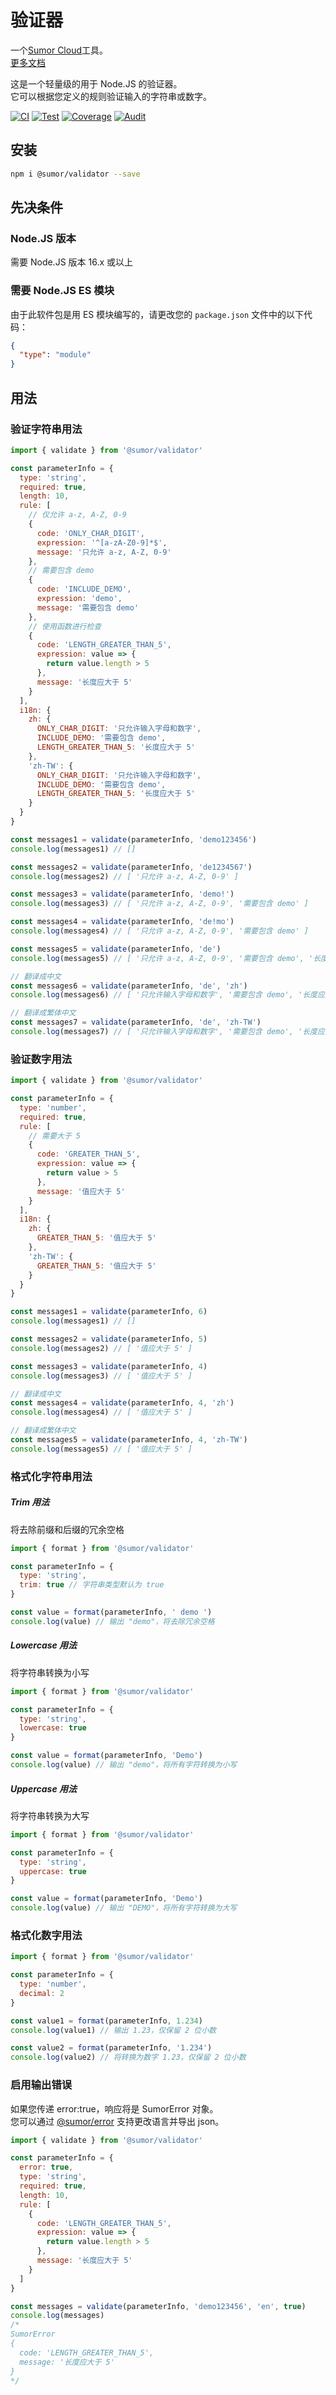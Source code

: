 # 验证器

一个[Sumor Cloud](https://sumor.cloud)工具。  
[更多文档](https://sumor.cloud)

这是一个轻量级的用于 Node.JS 的验证器。  
它可以根据您定义的规则验证输入的字符串或数字。

[![CI](https://github.com/sumor-cloud/validator/actions/workflows/ci.yml/badge.svg)](https://github.com/sumor-cloud/validator/actions/workflows/ci.yml)
[![Test](https://github.com/sumor-cloud/validator/actions/workflows/ut.yml/badge.svg)](https://github.com/sumor-cloud/validator/actions/workflows/ut.yml)
[![Coverage](https://github.com/sumor-cloud/validator/actions/workflows/coverage.yml/badge.svg)](https://github.com/sumor-cloud/validator/actions/workflows/coverage.yml)
[![Audit](https://github.com/sumor-cloud/validator/actions/workflows/audit.yml/badge.svg)](https://github.com/sumor-cloud/validator/actions/workflows/audit.yml)

## 安装

```bash
npm i @sumor/validator --save
```

## 先决条件

### Node.JS 版本

需要 Node.JS 版本 16.x 或以上

### 需要 Node.JS ES 模块

由于此软件包是用 ES 模块编写的，请更改您的 `package.json` 文件中的以下代码：

```json
{
  "type": "module"
}
```

## 用法

### 验证字符串用法

```js
import { validate } from '@sumor/validator'

const parameterInfo = {
  type: 'string',
  required: true,
  length: 10,
  rule: [
    // 仅允许 a-z, A-Z, 0-9
    {
      code: 'ONLY_CHAR_DIGIT',
      expression: '^[a-zA-Z0-9]*$',
      message: '只允许 a-z, A-Z, 0-9'
    },
    // 需要包含 demo
    {
      code: 'INCLUDE_DEMO',
      expression: 'demo',
      message: '需要包含 demo'
    },
    // 使用函数进行检查
    {
      code: 'LENGTH_GREATER_THAN_5',
      expression: value => {
        return value.length > 5
      },
      message: '长度应大于 5'
    }
  ],
  i18n: {
    zh: {
      ONLY_CHAR_DIGIT: '只允许输入字母和数字',
      INCLUDE_DEMO: '需要包含 demo',
      LENGTH_GREATER_THAN_5: '长度应大于 5'
    },
    'zh-TW': {
      ONLY_CHAR_DIGIT: '只允许输入字母和数字',
      INCLUDE_DEMO: '需要包含 demo',
      LENGTH_GREATER_THAN_5: '长度应大于 5'
    }
  }
}

const messages1 = validate(parameterInfo, 'demo123456')
console.log(messages1) // []

const messages2 = validate(parameterInfo, 'de1234567')
console.log(messages2) // [ '只允许 a-z, A-Z, 0-9' ]

const messages3 = validate(parameterInfo, 'demo!')
console.log(messages3) // [ '只允许 a-z, A-Z, 0-9', '需要包含 demo' ]

const messages4 = validate(parameterInfo, 'de!mo')
console.log(messages4) // [ '只允许 a-z, A-Z, 0-9', '需要包含 demo' ]

const messages5 = validate(parameterInfo, 'de')
console.log(messages5) // [ '只允许 a-z, A-Z, 0-9', '需要包含 demo', '长度应大于 5' ]

// 翻译成中文
const messages6 = validate(parameterInfo, 'de', 'zh')
console.log(messages6) // [ '只允许输入字母和数字', '需要包含 demo', '长度应大于 5' ]

// 翻译成繁体中文
const messages7 = validate(parameterInfo, 'de', 'zh-TW')
console.log(messages7) // [ '只允许输入字母和数字', '需要包含 demo', '长度应大于 5' ]
```

### 验证数字用法

```js
import { validate } from '@sumor/validator'

const parameterInfo = {
  type: 'number',
  required: true,
  rule: [
    // 需要大于 5
    {
      code: 'GREATER_THAN_5',
      expression: value => {
        return value > 5
      },
      message: '值应大于 5'
    }
  ],
  i18n: {
    zh: {
      GREATER_THAN_5: '值应大于 5'
    },
    'zh-TW': {
      GREATER_THAN_5: '值应大于 5'
    }
  }
}

const messages1 = validate(parameterInfo, 6)
console.log(messages1) // []

const messages2 = validate(parameterInfo, 5)
console.log(messages2) // [ '值应大于 5' ]

const messages3 = validate(parameterInfo, 4)
console.log(messages3) // [ '值应大于 5' ]

// 翻译成中文
const messages4 = validate(parameterInfo, 4, 'zh')
console.log(messages4) // [ '值应大于 5' ]

// 翻译成繁体中文
const messages5 = validate(parameterInfo, 4, 'zh-TW')
console.log(messages5) // [ '值应大于 5' ]
```

### 格式化字符串用法

##### Trim 用法

将去除前缀和后缀的冗余空格

```js
import { format } from '@sumor/validator'

const parameterInfo = {
  type: 'string',
  trim: true // 字符串类型默认为 true
}

const value = format(parameterInfo, ' demo ')
console.log(value) // 输出 "demo"，将去除冗余空格
```

##### Lowercase 用法

将字符串转换为小写

```js
import { format } from '@sumor/validator'

const parameterInfo = {
  type: 'string',
  lowercase: true
}

const value = format(parameterInfo, 'Demo')
console.log(value) // 输出 "demo"，将所有字符转换为小写
```

##### Uppercase 用法

将字符串转换为大写

```js
import { format } from '@sumor/validator'

const parameterInfo = {
  type: 'string',
  uppercase: true
}

const value = format(parameterInfo, 'Demo')
console.log(value) // 输出 "DEMO"，将所有字符转换为大写
```

### 格式化数字用法

```js
import { format } from '@sumor/validator'

const parameterInfo = {
  type: 'number',
  decimal: 2
}

const value1 = format(parameterInfo, 1.234)
console.log(value1) // 输出 1.23，仅保留 2 位小数

const value2 = format(parameterInfo, '1.234')
console.log(value2) // 将转换为数字 1.23，仅保留 2 位小数
```

### 启用输出错误

如果您传递 error:true，响应将是 SumorError 对象。  
您可以通过 [@sumor/error](https://www.npmjs.com/package/@sumor/error) 支持更改语言并导出 json。

```js
import { validate } from '@sumor/validator'

const parameterInfo = {
  error: true,
  type: 'string',
  required: true,
  length: 10,
  rule: [
    {
      code: 'LENGTH_GREATER_THAN_5',
      expression: value => {
        return value.length > 5
      },
      message: '长度应大于 5'
    }
  ]
}

const messages = validate(parameterInfo, 'demo123456', 'en', true)
console.log(messages) 
/* 
SumorError
{
  code: 'LENGTH_GREATER_THAN_5',
  message: '长度应大于 5'
}
*/
```